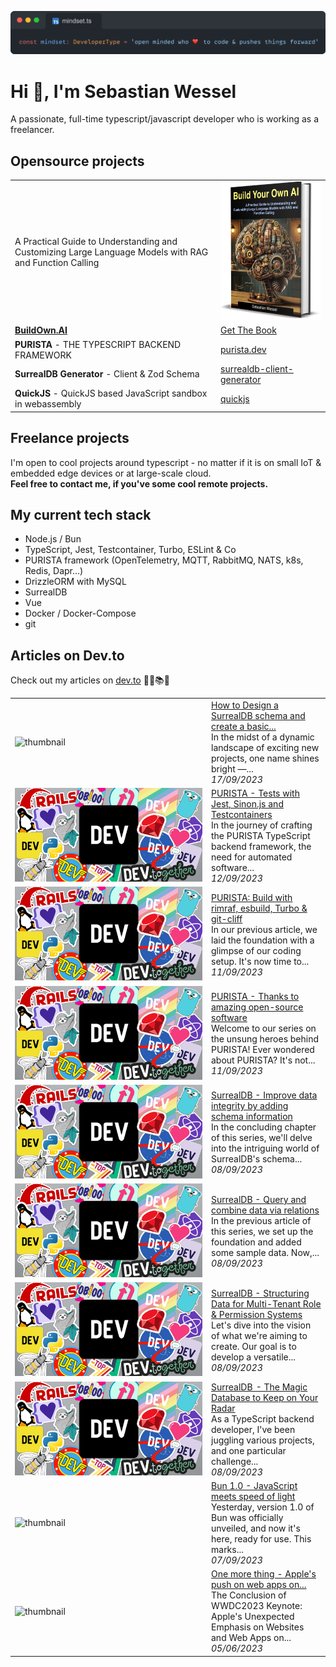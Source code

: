 ![❤️ to code](profile_header_logo.png)

# Hi 👋, I'm Sebastian Wessel
A passionate, full-time typescript/javascript developer who is working as a freelancer.

## Opensource projects

|   |   |
|---|---|
| A Practical Guide to Understanding and Customizing Large Language Models with RAG and Function Calling | [![BuildOwn.AI](book.png)](https://buildown.ai) |
| **[BuildOwn.AI](https://buildown.ai)** | [Get The Book](https://buildown.ai/book/buy) |
| **PURISTA** - THE TYPESCRIPT BACKEND FRAMEWORK | [purista.dev](https://github.com/puristajs/purista) |
| **SurrealDB Generator** - Client & Zod Schema | [surrealdb-client-generator](https://github.com/sebastianwessel/surrealdb-client-generator) |
| **QuickJS** - QuickJS based JavaScript sandbox in webassembly | [quickjs](https://github.com/sebastianwessel/quickjs) |



## Freelance projects

I'm open to cool projects around typescript - no matter if it is on small IoT & embedded edge devices or at large-scale cloud.  
**Feel free to contact me, if you've some cool remote projects.**

## My current tech stack

- Node.js / Bun
- TypeScript, Jest, Testcontainer, Turbo, ESLint & Co
- PURISTA framework (OpenTelemetry, MQTT, RabbitMQ, NATS, k8s, Redis, Dapr...)
- DrizzleORM with MySQL
- SurrealDB
- Vue
- Docker / Docker-Compose
- git

## Articles on Dev.to

Check out my articles on [dev.to](https://dev.to/sebastian_wessel) 🔖📖📚🤓


<table>
        <tr>
            <td width="300px"><img src="https://res.cloudinary.com/practicaldev/image/fetch/s--4cBUSL8c--/c_imagga_scale,f_auto,fl_progressive,h_420,q_auto,w_1000/https://dev-to-uploads.s3.amazonaws.com/uploads/articles/6zzcqjj5v7lada2p9672.png" alt="thumbnail"></td>
            <td>
                <a href="https://dev.to/sebastian_wessel/how-to-design-a-surrealdb-schema-and-create-a-basic-client-for-typescript-o6o">How to Design a SurrealDB schema and create a basic...</a>
                <div>In the midst of a dynamic landscape of exciting new projects, one name shines bright —...</div>
                <div><i>17/09/2023</i></div>
            </td>
        </tr>
        <tr>
            <td width="300px"><img src="data/images/default-thumbnail.png" alt="thumbnail"></td>
            <td>
                <a href="https://dev.to/purista/purista-tests-with-jest-sinonjs-and-testcontainers-31lh">PURISTA - Tests with Jest, Sinon.js and Testcontainers</a>
                <div>In the journey of crafting the PURISTA TypeScript backend framework, the need for automated software...</div>
                <div><i>12/09/2023</i></div>
            </td>
        </tr>
        <tr>
            <td width="300px"><img src="data/images/default-thumbnail.png" alt="thumbnail"></td>
            <td>
                <a href="https://dev.to/purista/purista-build-with-rimraf-esbuild-turbo-git-cliff-5h5e">PURISTA: Build with rimraf, esbuild, Turbo &amp; git-cliff</a>
                <div>In our previous article, we laid the foundation with a glimpse of our coding setup.  It&#39;s now time to...</div>
                <div><i>11/09/2023</i></div>
            </td>
        </tr>
        <tr>
            <td width="300px"><img src="data/images/default-thumbnail.png" alt="thumbnail"></td>
            <td>
                <a href="https://dev.to/purista/purista-thanks-to-amazing-open-source-software-4k2e">PURISTA - Thanks to amazing open-source software</a>
                <div>Welcome to our series on the unsung heroes behind PURISTA!  Ever wondered about PURISTA? It&#39;s not...</div>
                <div><i>11/09/2023</i></div>
            </td>
        </tr>
        <tr>
            <td width="300px"><img src="data/images/default-thumbnail.png" alt="thumbnail"></td>
            <td>
                <a href="https://dev.to/sebastian_wessel/surrealdb-improve-data-integrity-by-adding-schema-information-3ee3">SurrealDB - Improve data integrity by adding schema information</a>
                <div>In the concluding chapter of this series, we&#39;ll delve into the intriguing world of SurrealDB&#39;s schema...</div>
                <div><i>08/09/2023</i></div>
            </td>
        </tr>
        <tr>
            <td width="300px"><img src="data/images/default-thumbnail.png" alt="thumbnail"></td>
            <td>
                <a href="https://dev.to/sebastian_wessel/surrealdb-query-and-combine-data-via-relations-5863">SurrealDB - Query and combine data via relations</a>
                <div>In the previous article of this series, we set up the foundation and added some sample data.  Now,...</div>
                <div><i>08/09/2023</i></div>
            </td>
        </tr>
        <tr>
            <td width="300px"><img src="data/images/default-thumbnail.png" alt="thumbnail"></td>
            <td>
                <a href="https://dev.to/sebastian_wessel/surrealdb-structuring-data-for-multi-tenant-role-permission-systems-4hmb">SurrealDB - Structuring Data for Multi-Tenant Role &amp; Permission Systems</a>
                <div>Let&#39;s dive into the vision of what we&#39;re aiming to create.  Our goal is to develop a versatile...</div>
                <div><i>08/09/2023</i></div>
            </td>
        </tr>
        <tr>
            <td width="300px"><img src="data/images/default-thumbnail.png" alt="thumbnail"></td>
            <td>
                <a href="https://dev.to/sebastian_wessel/surrealdb-the-magic-database-to-keep-on-your-radar-4a22">SurrealDB  - The Magic Database to Keep on Your Radar</a>
                <div>As a TypeScript backend developer, I&#39;ve been juggling various projects, and one particular challenge...</div>
                <div><i>08/09/2023</i></div>
            </td>
        </tr>
        <tr>
            <td width="300px"><img src="https://res.cloudinary.com/practicaldev/image/fetch/s--nY77egYO--/c_imagga_scale,f_auto,fl_progressive,h_420,q_auto,w_1000/https://dev-to-uploads.s3.amazonaws.com/uploads/articles/06e1tyna80i5qcjh2qst.png" alt="thumbnail"></td>
            <td>
                <a href="https://dev.to/sebastian_wessel/bun-10-javascript-meets-speed-of-light-4hfn">Bun 1.0 - JavaScript meets speed of light</a>
                <div>Yesterday, version 1.0 of Bun was officially unveiled, and now it&#39;s here, ready for use.  This marks...</div>
                <div><i>07/09/2023</i></div>
            </td>
        </tr>
        <tr>
            <td width="300px"><img src="https://res.cloudinary.com/practicaldev/image/fetch/s--Q83K376m--/c_imagga_scale,f_auto,fl_progressive,h_420,q_auto,w_1000/https://dev-to-uploads.s3.amazonaws.com/uploads/articles/nidr9zlgkeopofqg2fgt.jpg" alt="thumbnail"></td>
            <td>
                <a href="https://dev.to/sebastian_wessel/one-more-thing-apples-push-on-web-apps-on-macos-2052">One more thing - Apple&#39;s push on web apps on...</a>
                <div>The Conclusion of WWDC2023 Keynote: Apple&#39;s Unexpected Emphasis on Websites and Web Apps on...</div>
                <div><i>05/06/2023</i></div>
            </td>
        </tr>
</table>
